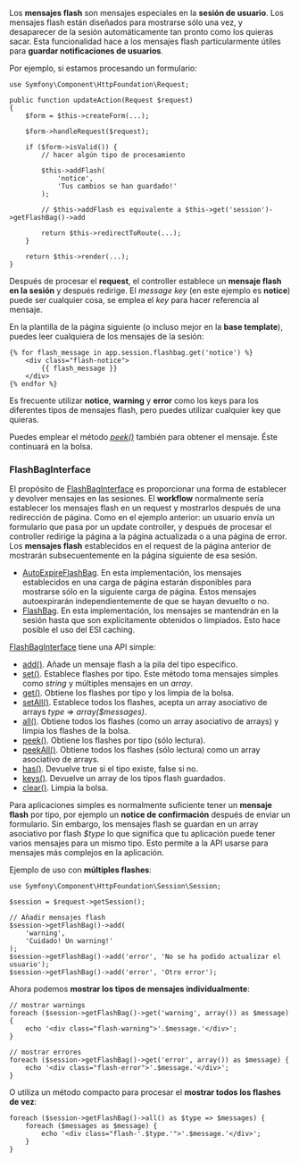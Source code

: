 Los **mensajes flash** son mensajes especiales en la **sesión de usuario**. Los mensajes flash están diseñados para mostrarse sólo una vez, y desaparecer de la sesión automáticamente tan pronto como los quieras sacar. Esta funcionalidad hace a los mensajes flash particularmente útiles para **guardar notificaciones de usuarios**.

Por ejemplo, si estamos procesando un formulario:

```
use Symfony\Component\HttpFoundation\Request;

public function updateAction(Request $request)
{
    $form = $this->createForm(...);

    $form->handleRequest($request);

    if ($form->isValid()) {
        // hacer algún tipo de procesamiento

        $this->addFlash(
            'notice',
            'Tus cambios se han guardado!'
        );

        // $this->addFlash es equivalente a $this->get('session')->getFlashBag()->add

        return $this->redirectToRoute(...);
    }

    return $this->render(...);
}
```

Después de procesar el **request**, el controller establece un **mensaje flash en la sesión** y después redirige. El _message key_ (en este ejemplo es **notice**) puede ser cualquier cosa, se emplea el _key_ para hacer referencia al mensaje.

En la plantilla de la página siguiente (o incluso mejor en la **base template**), puedes leer cualquiera de los mensajes de la sesión:

```
{% for flash_message in app.session.flashbag.get('notice') %}
    <div class="flash-notice">
        {{ flash_message }}
    </div>
{% endfor %}
```

Es frecuente utilizar **notice**, **warning** y **error** como los keys para los diferentes tipos de mensajes flash, pero puedes utilizar cualquier key que quieras.

Puedes emplear el método [_peek()_](http://api.symfony.com/3.0/Symfony/Component/HttpFoundation/Session/Flash/FlashBagInterface.html#method_peek) también para obtener el mensaje. Éste continuará en la bolsa.

### FlashBagInterface

El propósito de [FlashBagInterface](http://api.symfony.com/3.0/Symfony/Component/HttpFoundation/Session/Flash/FlashBagInterface.html) es proporcionar una forma de establecer y devolver mensajes en las sesiones. El **workflow** normalmente sería establecer los mensajes flash en un request y mostrarlos después de una redirección de página. Como en el ejemplo anterior: un usuario envía un formulario que pasa por un update controller, y después de procesar el controller redirige la página a la página actualizada o a una página de error. Los **mensajes flash** establecidos en el request de la página anterior de mostrarán subsecuentemente en la página siguiente de esa sesión. 

*   [AutoExpireFlashBag](http://api.symfony.com/3.0/Symfony/Component/HttpFoundation/Session/Flash/AutoExpireFlashBag.html). En esta implementación, los mensajes establecidos en una carga de página estarán disponibles para mostrarse sólo en la siguiente carga de página. Estos mensajes autoexpirarán independientemente de que se hayan devuelto o no.
*   [FlashBag](http://api.symfony.com/3.0/Symfony/Component/HttpFoundation/Session/Flash/FlashBag.html). En esta implementación, los mensajes se mantendrán en la sesión hasta que son explícitamente obtenidos o limpiados. Esto hace posible el uso del ESI caching. 

[FlashBagInterface](http://api.symfony.com/3.0/Symfony/Component/HttpFoundation/Session/Flash/FlashBagInterface.html) tiene una API simple:

*   [add()](http://api.symfony.com/3.0/Symfony/Component/HttpFoundation/Session/Flash/FlashBagInterface.html#method_add). Añade un mensaje flash a la pila del tipo específico.
*   [set()](http://api.symfony.com/3.0/Symfony/Component/HttpFoundation/Session/Flash/FlashBagInterface.html#method_set). Establece flashes por tipo. Este método toma mensajes simples como _string_ y múltiples mensajes en un _array_.
*   [get()](http://api.symfony.com/3.0/Symfony/Component/HttpFoundation/Session/Flash/FlashBagInterface.html#method_get). Obtiene los flashes por tipo y los limpia de la bolsa.
*   [setAll()](http://api.symfony.com/3.0/Symfony/Component/HttpFoundation/Session/Flash/FlashBagInterface.html#method_setAll). Establece todos los flashes, acepta un array asociativo de arrays _type => array($messages)_.
*   [all()](http://api.symfony.com/3.0/Symfony/Component/HttpFoundation/Session/Flash/FlashBagInterface.html#method_all). Obtiene todos los flashes (como un array asociativo de arrays) y limpia los flashes de la bolsa.
*   [peek()](http://api.symfony.com/3.0/Symfony/Component/HttpFoundation/Session/Flash/FlashBagInterface.html#method_peek). Obtiene los flashes por tipo (sólo lectura).
*   [peekAll()](http://api.symfony.com/3.0/Symfony/Component/HttpFoundation/Session/Flash/FlashBagInterface.html#method_peekAll). Obtiene todos los flashes (sólo lectura) como un array asociativo de arrays.
*   [has()](http://api.symfony.com/3.0/Symfony/Component/HttpFoundation/Session/Flash/FlashBagInterface.html#method_has). Devuelve true si el tipo existe, false si no.
*   [keys()](http://api.symfony.com/3.0/Symfony/Component/HttpFoundation/Session/Flash/FlashBagInterface.html#method_keys). Devuelve un array de los tipos flash guardados.
*   [clear()](http://api.symfony.com/3.0/Symfony/Component/HttpFoundation/Session/Flash/FlashBagInterface.html#method_clear). Limpia la bolsa.

Para aplicaciones simples es normalmente suficiente tener un **mensaje flash** por tipo, por ejemplo un **notice de confirmación** después de enviar un formulario. Sin embargo, los mensajes flash se guardan en un array asociativo por flash _$type_ lo que significa que tu aplicación puede tener varios mensajes para un mismo tipo. Esto permite a la API usarse para mensajes más complejos en la aplicación.

Ejemplo de uso con **múltiples flashes**:

```
use Symfony\Component\HttpFoundation\Session\Session;

$session = $request->getSession();

// Añadir mensajes flash
$session->getFlashBag()->add(
    'warning',
    'Cuidado! Un warning!'
);
$session->getFlashBag()->add('error', 'No se ha podido actualizar el usuario');
$session->getFlashBag()->add('error', 'Otro error');
```

Ahora podemos **mostrar los tipos de mensajes individualmente**:

```
// mostrar warnings
foreach ($session->getFlashBag()->get('warning', array()) as $message) {
    echo '<div class="flash-warning">'.$message.'</div>';
}

// mostrar errores
foreach ($session->getFlashBag()->get('error', array()) as $message) {
    echo '<div class="flash-error">'.$message.'</div>';
}
```

O utiliza un método compacto para procesar el **mostrar todos los flashes de vez**:

```
foreach ($session->getFlashBag()->all() as $type => $messages) {
    foreach ($messages as $message) {
        echo '<div class="flash-'.$type.'">'.$message.'</div>';
    }
}
```